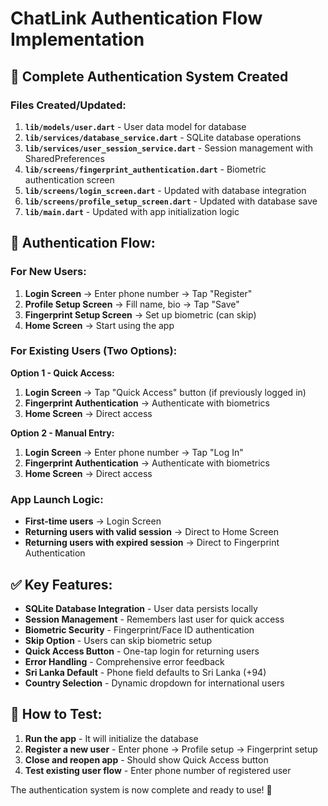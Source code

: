 # ChatLink Authentication Flow Implementation

## 📱 **Complete Authentication System Created**

### **Files Created/Updated:**

1. **`lib/models/user.dart`** - User data model for database
2. **`lib/services/database_service.dart`** - SQLite database operations
3. **`lib/services/user_session_service.dart`** - Session management with SharedPreferences
4. **`lib/screens/fingerprint_authentication.dart`** - Biometric authentication screen
5. **`lib/screens/login_screen.dart`** - Updated with database integration
6. **`lib/screens/profile_setup_screen.dart`** - Updated with database save
7. **`lib/main.dart`** - Updated with app initialization logic

## 🎯 **Authentication Flow:**

### **For New Users:**
1. **Login Screen** → Enter phone number → Tap "Register"
2. **Profile Setup Screen** → Fill name, bio → Tap "Save"
3. **Fingerprint Setup Screen** → Set up biometric (can skip)
4. **Home Screen** → Start using the app

### **For Existing Users (Two Options):**

**Option 1 - Quick Access:**
1. **Login Screen** → Tap "Quick Access" button (if previously logged in)
2. **Fingerprint Authentication** → Authenticate with biometrics
3. **Home Screen** → Direct access

**Option 2 - Manual Entry:**
1. **Login Screen** → Enter phone number → Tap "Log In"
2. **Fingerprint Authentication** → Authenticate with biometrics  
3. **Home Screen** → Direct access

### **App Launch Logic:**
- **First-time users** → Login Screen
- **Returning users with valid session** → Direct to Home Screen
- **Returning users with expired session** → Direct to Fingerprint Authentication

## ✅ **Key Features:**

- **SQLite Database Integration** - User data persists locally
- **Session Management** - Remembers last user for quick access
- **Biometric Security** - Fingerprint/Face ID authentication
- **Skip Option** - Users can skip biometric setup
- **Quick Access Button** - One-tap login for returning users
- **Error Handling** - Comprehensive error feedback
- **Sri Lanka Default** - Phone field defaults to Sri Lanka (+94)
- **Country Selection** - Dynamic dropdown for international users

## 🚀 **How to Test:**

1. **Run the app** - It will initialize the database
2. **Register a new user** - Enter phone → Profile setup → Fingerprint setup
3. **Close and reopen app** - Should show Quick Access button
4. **Test existing user flow** - Enter phone number of registered user

The authentication system is now complete and ready to use! 🌟
